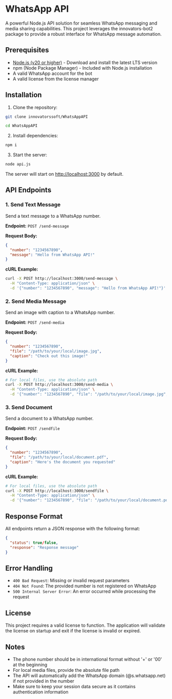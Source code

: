 # WhatsApp API

A powerful Node.js API solution for seamless WhatsApp messaging and media sharing capabilities. This project leverages the innovators-bot2 package to provide a robust interface for WhatsApp message automation.

## Prerequisites

- [Node.js (v20 or higher)](https://nodejs.org/dist/v20.9.0/node-v20.9.0-x64.msi) - Download and install the latest LTS version
- npm (Node Package Manager) - Included with Node.js installation
- A valid WhatsApp account for the bot
- A valid license from the license manager

## Installation

1. Clone the repository:
```bash
git clone innovatorssoft/WhatsAppAPI
```
```bash
cd WhatsAppAPI
```

2. Install dependencies:
```bash
npm i
```

3. Start the server:
```bash
node api.js
```

The server will start on [http://localhost:3000](http://localhost:3000) by default.


## API Endpoints

### 1. Send Text Message

Send a text message to a WhatsApp number.

**Endpoint:** `POST /send-message`

**Request Body:**
```json
{
  "number": "1234567890",
  "message": "Hello from WhatsApp API!"
}
```

**cURL Example:**
```bash
curl -X POST http://localhost:3000/send-message \
  -H "Content-Type: application/json" \
  -d '{"number": "1234567890", "message": "Hello from WhatsApp API!"}'
```

### 2. Send Media Message

Send an image with caption to a WhatsApp number.

**Endpoint:** `POST /send-media`

**Request Body:**
```json
{
  "number": "1234567890",
  "file": "/path/to/your/local/image.jpg",
  "caption": "Check out this image!"
}
```

**cURL Example:**
```bash
# For local files, use the absolute path
curl -X POST http://localhost:3000/send-media \
  -H "Content-Type: application/json" \
  -d '{"number": "1234567890", "file": "/path/to/your/local/image.jpg", "caption": "Check this out!"}'
```

### 3. Send Document

Send a document to a WhatsApp number.

**Endpoint:** `POST /sendfile`

**Request Body:**
```json
{
  "number": "1234567890",
  "file": "/path/to/your/local/document.pdf",
  "caption": "Here's the document you requested"
}
```

**cURL Example:**
```bash
# For local files, use the absolute path
curl -X POST http://localhost:3000/sendfile \
  -H "Content-Type: application/json" \
  -d '{"number": "1234567890", "file": "/path/to/your/local/document.pdf", "caption": "Document"}'
```

## Response Format

All endpoints return a JSON response with the following format:

```json
{
  "status": true/false,
  "response": "Response message"
}
```

## Error Handling

- `400 Bad Request`: Missing or invalid request parameters
- `404 Not Found`: The provided number is not registered on WhatsApp
- `500 Internal Server Error`: An error occurred while processing the request

## License

This project requires a valid license to function. The application will validate the license on startup and exit if the license is invalid or expired.

## Notes

- The phone number should be in international format without '+' or '00' at the beginning
- For local media files, provide the absolute file path
- The API will automatically add the WhatsApp domain (@s.whatsapp.net) if not provided in the number
- Make sure to keep your session data secure as it contains authentication information
